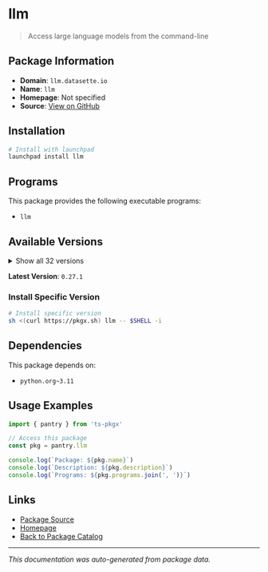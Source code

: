 # llm

> Access large language models from the command-line

## Package Information

- **Domain**: `llm.datasette.io`
- **Name**: `llm`
- **Homepage**: Not specified
- **Source**: [View on GitHub](https://github.com/pkgxdev/pantry/tree/main/projects/llm.datasette.io/package.yml)

## Installation

```bash
# Install with launchpad
launchpad install llm
```

## Programs

This package provides the following executable programs:

- `llm`

## Available Versions

<details>
<summary>Show all 32 versions</summary>

- `0.27.1`, `0.27.0`, `0.26.0`, `0.25.0`, `0.24.2`
- `0.24.1`, `0.24.0`, `0.23.0`, `0.22.0`, `0.21.0`
- `0.20.0`, `0.19.1`, `0.19.0`, `0.18.0`, `0.17.1`
- `0.17.0`, `0.16.0`, `0.15.0`, `0.14.0`, `0.13.1`
- `0.13.0`, `0.12.0`, `0.11.2`, `0.11.1`, `0.11.0`
- `0.10.0`, `0.9.0`, `0.8.1`, `0.8.0`, `0.7.1`
- `0.7.0`, `0.6.1`

</details>

**Latest Version**: `0.27.1`

### Install Specific Version

```bash
# Install specific version
sh <(curl https://pkgx.sh) llm -- $SHELL -i
```

## Dependencies

This package depends on:

- `python.org~3.11`

## Usage Examples

```typescript
import { pantry } from 'ts-pkgx'

// Access this package
const pkg = pantry.llm

console.log(`Package: ${pkg.name}`)
console.log(`Description: ${pkg.description}`)
console.log(`Programs: ${pkg.programs.join(', ')}`)
```

## Links

- [Package Source](https://github.com/pkgxdev/pantry/tree/main/projects/llm.datasette.io/package.yml)
- [Homepage](#)
- [Back to Package Catalog](../../package-catalog.md)

---

*This documentation was auto-generated from package data.*
